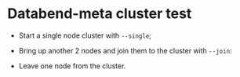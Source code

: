 # Databend-meta cluster test

- Start a single node cluster with `--single`;

- Bring up another 2 nodes and join them to the cluster with `--join`:

- Leave one node from the cluster.
